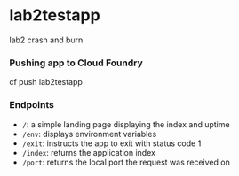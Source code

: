 # lab2testapp
lab2 crash and burn

### Pushing app to Cloud Foundry
cf push lab2testapp

### Endpoints
- `/`: a simple landing page displaying the index and uptime
- `/env`: displays environment variables
- `/exit`: instructs the app to exit with status code 1
- `/index`: returns the application index
- `/port`: returns the local port the request was received on
